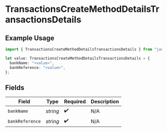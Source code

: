# TransactionsCreateMethodDetailsTransactionsDetails

## Example Usage

```typescript
import { TransactionsCreateMethodDetailsTransactionsDetails } from "jani-payments/models/operations";

let value: TransactionsCreateMethodDetailsTransactionsDetails = {
  bankName: "<value>",
  bankReference: "<value>",
};
```

## Fields

| Field              | Type               | Required           | Description        |
| ------------------ | ------------------ | ------------------ | ------------------ |
| `bankName`         | *string*           | :heavy_check_mark: | N/A                |
| `bankReference`    | *string*           | :heavy_check_mark: | N/A                |